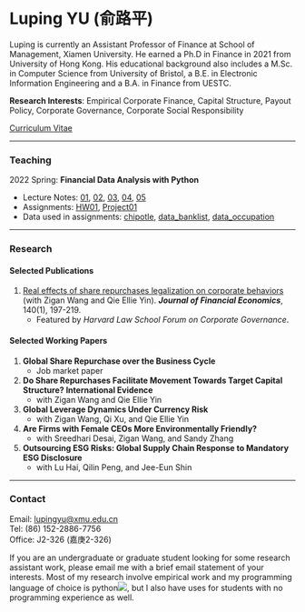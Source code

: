 # Luping YU (俞路平)

Luping is currently an Assistant Professor of Finance at School of Management, Xiamen University. He earned a Ph.D in Finance in 2021 from University of Hong Kong. His educational background also includes a M.Sc. in Computer Science from University of Bristol, a B.E. in Electronic Information Engineering and a B.A. in Finance from UESTC.

**Research Interests**: Empirical Corporate Finance, Capital Structure, Payout Policy, Corporate Governance, Corporate Social Responsibility

[Curriculum Vitae](https://lazydingding.github.io/cv.pdf)

***
### Teaching
2022 Spring: **Financial Data Analysis with Python**
* Lecture Notes: [01](https://lupingyu.com/FDAP/FDAP_Lecture_1.pdf), [02](https://lupingyu.com/FDAP/FDAP_2.ipynb), [03](https://lupingyu.com/FDAP/FDAP_3.ipynb), [04](https://lupingyu.com/FDAP/FDAP_4.ipynb), [05](https://lupingyu.com/FDAP/FDAP_5.ipynb)
* Assignments: [HW01](https://lupingyu.com/FDAP/HW1_with_solution.ipynb), [Project01](https://lupingyu.com/FDAP/Project_1_with_solution.ipynb)
* Data used in assignments: [chipotle](https://lupingyu.com/FDAP/chipotle.csv), [data_banklist](https://lupingyu.com/FDAP/banklist.csv), [data_occupation](https://lupingyu.com/FDAP/occupation.csv)

***
### Research
#### Selected Publications
1. [Real effects of share repurchases legalization on corporate behaviors](https://www.sciencedirect.com/science/article/abs/pii/S0304405X2030283X) (with Zigan Wang and Qie Ellie Yin). ***Journal of Financial Economics***, 140(1), 197-219.
    * Featured by *Harvard Law School Forum on Corporate Governance*.

#### Selected Working Papers
1. **Global Share Repurchase over the Business Cycle**
    * Job market paper
2. **Do Share Repurchases Facilitate Movement Towards Target Capital Structure? International Evidence**
    * with Zigan Wang and Qie Ellie Yin
3. **Global Leverage Dynamics Under Currency Risk**
    * with Zigan Wang, Qi Xu, and Qie Ellie Yin
4. **Are Firms with Female CEOs More Environmentally Friendly?**
    * with Sreedhari Desai, Zigan Wang, and Sandy Zhang
5. **Outsourcing ESG Risks: Global Supply Chain Response to Mandatory ESG Disclosure**
    * with Lu Hai, Qilin Peng, and Jee-Eun Shin

***
### Contact
Email: [lupingyu@xmu.edu.cn](mailto:lupingyu@xmu.edu.cn)  
Tel: (86) 152-2886-7756  
Office: J2-326 (嘉庚2-326)

If you are an undergraduate or graduate student looking for some research assistant work, please email me with a brief email statement of your interests. Most of my research involve empirical work and my programming language of choice is python<img src="https://img.icons8.com/color/20/000000/python--v1.png">, but I also have uses for students with no programming experience as well.
